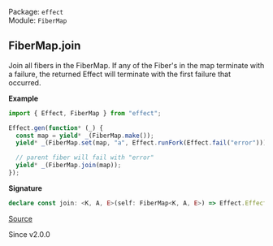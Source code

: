 Package: `effect`<br />
Module: `FiberMap`<br />

## FiberMap.join

Join all fibers in the FiberMap. If any of the Fiber's in the map terminate with a failure,
the returned Effect will terminate with the first failure that occurred.

**Example**

```ts
import { Effect, FiberMap } from "effect";

Effect.gen(function* (_) {
  const map = yield* _(FiberMap.make());
  yield* _(FiberMap.set(map, "a", Effect.runFork(Effect.fail("error"))));

  // parent fiber will fail with "error"
  yield* _(FiberMap.join(map));
});
```

**Signature**

```ts
declare const join: <K, A, E>(self: FiberMap<K, A, E>) => Effect.Effect<void, E>
```

[Source](https://github.com/Effect-TS/effect/tree/main/packages/effect/src/FiberMap.ts#L638)

Since v2.0.0